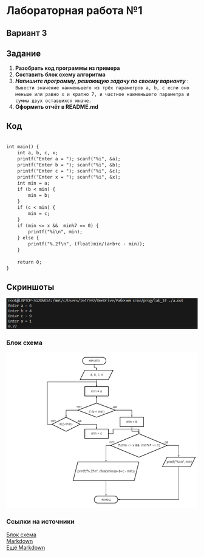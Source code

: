 # Лабораторная работа №1
## Вариант 3
## Задание 
1. **Разобрать код программы из примера** 
2. **Составить блок схему алгоритма**
3. ***Напишите программу, решающую задачу по своему варианту*** : ```Вывести значение наименьшего из трёх параметров a, b, c если оно меньше или равно x и кратно 7, и частное наименьшего параметра и суммы двух оставшихся иначе.```
4. **Оформить отчёт в README.md**
## Код
``` #include <stdio.h>

int main() {
    int a, b, c, x;
    printf("Enter a = "); scanf("%i", &a);
    printf("Enter b = "); scanf("%i", &b);
    printf("Enter c = "); scanf("%i", &c);
    printf("Enter x = "); scanf("%i", &x);
    int min = a;
    if (b < min) {
        min = b;
    }
    if (c < min) {
        min = c;
    }
    if (min <= x &&  min%7 == 0) {
        printf("%i\n", min);
    } else {
        printf("%.2f\n", (float)min/(a+b+c - min));
    } 
    
    return 0;
}
```
## Скриншоты
![alt text](lab1.1-1.png)
### Блок схема
![alt text](diagram.png)
### Ссылки на источники 
[Блок схема](https://programforyou.ru/block-diagram-redactor)  
[Markdown](https://doka.guide/tools/markdown/)  
[Ещё Markdown](https://skillbox.ru/media/code/yazyk-razmetki-markdown-shpargalka-po-sintaksisu-s-primerami/#stk-18)